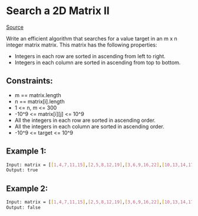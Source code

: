 # Search a 2D Matrix II
[Source](https://leetcode.com/problems/count-univalue-subtrees/)

Write an efficient algorithm that searches for a value target in an m x n integer matrix matrix. This matrix has the following properties:

 - Integers in each row are sorted in ascending from left to right.
 - Integers in each column are sorted in ascending from top to bottom.

## Constraints:

 - m == matrix.length
 - n == matrix[i].length
 - 1 <= n, m <= 300
 - -10^9 <= matrix[i][j] <= 10^9
 - All the integers in each row are sorted in ascending order.
 - All the integers in each column are sorted in ascending order.
 - -10^9 <= target <= 10^9

## Example 1:
```sh
Input: matrix = [[1,4,7,11,15],[2,5,8,12,19],[3,6,9,16,22],[10,13,14,17,24],[18,21,23,26,30]], target = 5
Output: true
```

## Example 2:
```sh
Input: matrix = [[1,4,7,11,15],[2,5,8,12,19],[3,6,9,16,22],[10,13,14,17,24],[18,21,23,26,30]], target = 20
Output: false
```